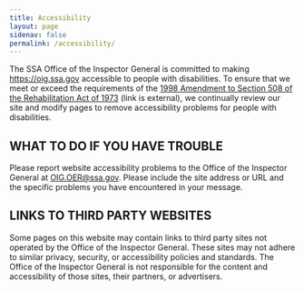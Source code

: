 ```yaml
---
title: Accessibility
layout: page
sidenav: false
permalink: /accessibility/
---
```


The SSA Office of the Inspector General is committed to making https://oig.ssa.gov accessible to people with disabilities. To ensure that we meet or exceed the requirements of the [1998 Amendment to Section 508 of the Rehabilitation Act of 1973](https://section508.gov/) (link is external), we continually review our site and modify pages to remove accessibility problems for people with disabilities.

## WHAT TO DO IF YOU HAVE TROUBLE
Please report website accessibility problems to the Office of the Inspector General at OIG.OER@ssa.gov. Please include the site address or URL and the specific problems you have encountered in your message.

## LINKS TO THIRD PARTY WEBSITES
Some pages on this website may contain links to third party sites not operated by the Office of the Inspector General. These sites may not adhere to similar privacy, security, or accessibility policies and standards. The Office of the Inspector General is not responsible for the content and accessibility of those sites, their partners, or advertisers.
